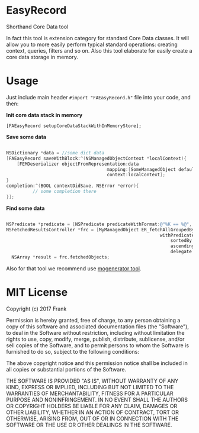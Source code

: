 # EasyRecord
Shorthand Core Data tool

In fact this tool is extension category for standard Core Data classes. It will allow you to more easily perform typical standard operations: creating context, queries, filters and so on. Also this tool elaborate for easily create a core data storage in memory.

# Usage

Just include main header `#import "FAEasyRecord.h"` file into your code, and then:

__Init core data stack in memory__

`[FAEasyRecord setupCoreDataStackWithInMemoryStore];`

__Save some data__

```objectivec

NSDictionary *data = //some dict data
[FAEasyRecord saveWithBlock:^(NSManagedObjectContext *localContext){
    [FEMDeserializer objectFromRepresentation:data
                                      mapping:[SomeManagedObject defaultMapping]
                                      context:localContext];
}
completion:^(BOOL contextDidSave, NSError *error){
          // some completion there
}];
```

__Find some data__

```objectivec

NSPredicate *predicate = [NSPredicate predicateWithFormat:@"%K == %@", MyManagedObjectRelationships.otherData, data];
NSFetchedResultsController *frc = [MyManagedObject ER_fetchAllGroupedBy:@"count"
                                                          withPredicate:predicate
                                                              sortedBy:MyManagedObjectAttributes.uid
                                                              ascending:YES
                                                              delegate:self];
  NSArray *result = frc.fetchedObjects;

```

Also for that tool we recommend use [mogenerator tool](https://github.com/rentzsch/mogenerator).

# MIT License

Copyright (c) 2017 Frank

Permission is hereby granted, free of charge, to any person obtaining a copy
of this software and associated documentation files (the "Software"), to deal
in the Software without restriction, including without limitation the rights
to use, copy, modify, merge, publish, distribute, sublicense, and/or sell
copies of the Software, and to permit persons to whom the Software is
furnished to do so, subject to the following conditions:

The above copyright notice and this permission notice shall be included in all
copies or substantial portions of the Software.

THE SOFTWARE IS PROVIDED "AS IS", WITHOUT WARRANTY OF ANY KIND, EXPRESS OR
IMPLIED, INCLUDING BUT NOT LIMITED TO THE WARRANTIES OF MERCHANTABILITY,
FITNESS FOR A PARTICULAR PURPOSE AND NONINFRINGEMENT. IN NO EVENT SHALL THE
AUTHORS OR COPYRIGHT HOLDERS BE LIABLE FOR ANY CLAIM, DAMAGES OR OTHER
LIABILITY, WHETHER IN AN ACTION OF CONTRACT, TORT OR OTHERWISE, ARISING FROM,
OUT OF OR IN CONNECTION WITH THE SOFTWARE OR THE USE OR OTHER DEALINGS IN THE
SOFTWARE.

